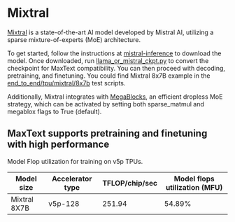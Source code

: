 <!--
 Copyright 2024 Google LLC

 Licensed under the Apache License, Version 2.0 (the "License");
 you may not use this file except in compliance with the License.
 You may obtain a copy of the License at

      https://www.apache.org/licenses/LICENSE-2.0

 Unless required by applicable law or agreed to in writing, software
 distributed under the License is distributed on an "AS IS" BASIS,
 WITHOUT WARRANTIES OR CONDITIONS OF ANY KIND, either express or implied.
 See the License for the specific language governing permissions and
 limitations under the License.
 -->

# Mixtral

[Mixtral](https://mistral.ai/news/mixtral-of-experts/) is a state-of-the-art AI model developed by Mistral AI, utilizing a sparse mixture-of-experts (MoE) architecture.


To get started, follow the instructions at [mistral-inference](https://github.com/mistralai/mistral-inference) to download the model. Once downloaded, run [llama_or_mistral_ckpt.py](../../../MaxText/llama_or_mistral_ckpt.py) to convert the checkpoint for MaxText compatibility. You can then proceed with decoding, pretraining, and finetuning. You could find Mixtral 8x7B example in the [end_to_end/tpu/mixtral/8x7b](../mixtral/8x7b) test scripts.


Additionally, Mixtral integrates with [MegaBlocks](https://arxiv.org/abs/2211.15841), an efficient dropless MoE strategy, which can be activated by setting both sparse_matmul and megablox flags to True (default).


## MaxText supports pretraining and finetuning with high performance

Model Flop utilization for training on v5p TPUs.

| Model size    | Accelerator type | TFLOP/chip/sec | Model flops utilization (MFU) |
| ------------ | -------------- | --------------  | -------------- |
| Mixtral 8X7B | v5p-128       | 251.94 | 54.89% |


